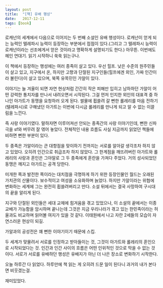 ```yaml
---
layout: post
title:  "[책] 유배 행성"
date:   2017-12-11
tags: [book]
---
```


  로캐넌의 세계에서 다음으로 이어지는 두 번째 소설인 유배 행성이다. 로캐넌이 얻게 되는 능력인 텔레파시 능력이 등장하는 부분에서 접점이 있다.(그리고 그 텔레파시 능력이 로캐넌이라는 선조에게서 얻은 것이라고 명확하게 설명되기도 한다.) 아무튼. 이번에도 헤인 연대기. 읽기 시작하니 쑥쑥 읽는구나.

  이 책에서 등장하는 행성에는 여러 종족이 살고 있다. 우선 힐프. 낮은 수준의 원주민들이 살고 있고, 지구에서 온, 하지만 고향과 단절된 지구인들(힐프에겐 외인, 가짜 인간이라 불린다)이 살고 있으며, 북쪽 유목민인 가알이 있다.

  이야기는 늘 겨울이 되면 자연 현상처럼 간간히 작은 피해만 입히고 남하하던 가알이 어떤 강력한 통치자를 만나서 내려오면서 시작된다. 그걸 먼저 인지한 외인의 대표격 중 하나인 아가트가 동맹을 요청하러 오게 된다. 썰물에 휩쓸려 갈 뻔한 롤레리를 마음 전하기(텔레파시)로 구해냈던 아가트는 이번에 다시금 롤레리를 만나게 되고 알 수 없는 이끌림을 느낀다.

  즉 사랑 이야기였다. 말하자면 이루어져선 안되는 종족간의 사랑 이야기인데, 뻔한 신파극을 sf와 버무려 잘 엮어 놓았다. 전체적인 내용 흐름도 사실 지금까지 읽었던 책들에 비하면 뻔한 부분이 있다.

  두 종족은 가알이라는 큰 대항점을 맞이하기 전까지는 서로를 알아갈 생각조차 하지 않고 있었다. 오히려 인간으로 취급조차 하지 않았다. 그 한계점을 깨뜨려버린 아가트와 롤레리의 사랑과 혼인은 그야말로 그 두 종족에게 혼란을 가져다 주었다. 거의 성사되었던 동맹은 깨지고 아가트는 공격 당한다.

  미개한 쪽과 발전한 쪽이라는 대치점을 극명하게 하기 위한 등장인물인 월드는 오래된 가치관의 산물이다. 보수적이고 여성을 소유화하며 늙었다. 하지만 가알이라는 위협에 변화하는 세계에 그는 완전히 휩쓸려버리고 만다. 소설 뒤에서는 결국 사망하여 구시대의 끝을 알리게 된다.

  지구와 단절된 외인들은 세대 교체에 힘겨움을 겪고 있었으나, 이 소설의 끝에서는 이종 교배가 가능함을 암시하며 끝나는데 그것은 지금 우리나라가 겪고 있는 한민족이라는 허울과도 비교하며 읽어볼 여지가 있을 것 같다. 이태원에서 나고 자란 2세들의 모습이 자연스러운 현상이 되길.

  가알과의 공성전은 꽤 뻔한 이야기이기 때문에 스킵.

  두 세계가 맞물려서 서로를 인정하고 받아들이는 것, 그것이 아가트와 롤레리의 혼인으로 시작되었다는 것. 인간과 인간 사이의 흐름은 어떤 인위적인 것으로 막을 수 없는 것이다. 서로가 서로를 유배하던 행성은 유배지가 아닌 더 나은 장소로 변화하기 시작한다.

  오늘 하루간 다 읽었다. 하루만에 책 읽는 게 오히려 드문 일이 된다니 과거의 내가 본다면 비웃겠는걸.

  재미있었다.